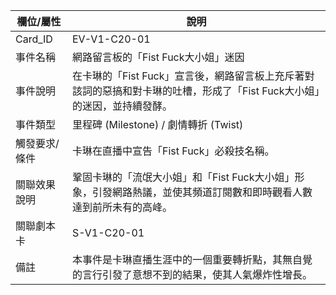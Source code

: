 | 欄位/屬性 | 說明 |
|---|---|
| Card_ID | EV-V1-C20-01 |
| 事件名稱 | 網路留言板的「Fist Fuck大小姐」迷因 |
| 事件說明 | 在卡琳的「Fist Fuck」宣言後，網路留言板上充斥著對該詞的惡搞和對卡琳的吐槽，形成了「Fist Fuck大小姐」的迷因，並持續發酵。 |
| 事件類型 | 里程碑 (Milestone) / 劇情轉折 (Twist) |
| 觸發要求/條件 | 卡琳在直播中宣告「Fist Fuck」必殺技名稱。 |
| 關聯效果說明 | 鞏固卡琳的「流氓大小姐」和「Fist Fuck大小姐」形象，引發網路熱議，並使其頻道訂閱數和即時觀看人數達到前所未有的高峰。 |
| 關聯劇本卡 | S-V1-C20-01 |
| 備註 | 本事件是卡琳直播生涯中的一個重要轉折點，其無自覺的言行引發了意想不到的結果，使其人氣爆炸性增長。 |
